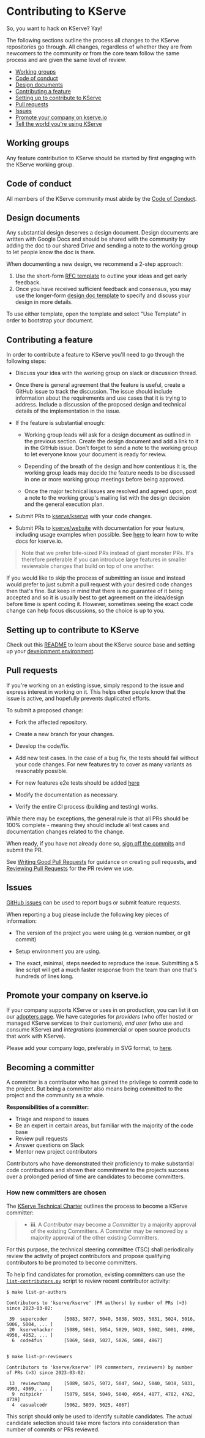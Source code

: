 # Contributing to KServe

So, you want to hack on KServe? Yay!

The following sections outline the process all changes to the KServe
repositories go through.  All changes, regardless of whether they are from
newcomers to the community or from the core team follow the
same process and are given the same level of review.

- [Working groups](#working-groups)
- [Code of conduct](#code-of-conduct)
- [Design documents](#design-documents)
- [Contributing a feature](#contributing-a-feature)
- [Setting up to contribute to KServe](#setting-up-to-contribute-to-kserve)
- [Pull requests](#pull-requests)
- [Issues](#issues)
- [Promote your company on kserve.io](#promote-your-company-on-kserveio)
- [Tell the world you're using KServe](#tell-the-world-youre-using-kserve)


## Working groups

Any feature contribution to KServe should be started by first engaging with the
KServe working group.

## Code of conduct

All members of the KServe community must abide by the [Code of Conduct](https://github.com/lfai/foundation/blob/main/codeofconduct.md).

## Design documents

Any substantial design deserves a design document. Design documents are written with Google Docs and
should be shared with the community by adding the doc to our shared Drive
and sending a note to the working group to let people know the doc is there.

When documenting a new design, we recommend a 2-step approach:

1. Use the short-form
[RFC template](https://docs.google.com/document/d/1UcBeLfZ_JMGpVrPJmYtEIVH_9Y4U3AEKQdq_IKuOMrU)
to outline your ideas and get early feedback.
1. Once you have received sufficient feedback and consensus, you may use the longer-form
[design doc template](https://docs.google.com/document/d/1Mtoui_PP2a9N59NjYHnsvrdJ8t2iKFwIJAx1zRO_I1c)
to specify and discuss your design in more details.

To use either template, open the template and select "Use Template" in order to bootstrap your document.

## Contributing a feature

In order to contribute a feature to KServe you'll need to go through the following steps:

- Discuss your idea with the working group on slack or discussion thread.

- Once there is general agreement that the feature is useful, create a GitHub issue to track the discussion. The issue should include information
about the requirements and use cases that it is trying to address. Include a discussion of the proposed design and technical details of the
implementation in the issue.

- If the feature is substantial enough:

  - Working group leads will ask for a design document as outlined in the previous section.
  Create the design document and add a link to it in the GitHub issue. Don't forget to send a note to the
  working group to let everyone know your document is ready for review.

  - Depending of the breath of the design and how contentious it is, the working group leads may decide
  the feature needs to be discussed in one or more working group meetings before being approved.

  - Once the major technical issues are resolved and agreed upon, post a note to the working group's mailing
  list with the design decision and the general execution plan.

- Submit PRs to [kserve/kserve](https://github.com/kserve/kserve) with your code changes.

- Submit PRs to [kserve/website](https://github.com/kserve/website) with
documentation for your feature, including usage examples when possible. See [here](https://github.com/kserve/website/blob/main/docs/help/contributor/mkdocs-contributor-guide.md)
to learn how to write docs for kserve.io.

> Note that we prefer bite-sized PRs instead of giant monster PRs. It's therefore preferable if you
can introduce large features in smaller reviewable changes that build on top of one another.

If you would like to skip the process of submitting an issue and
instead would prefer to just submit a pull request with your desired
code changes then that's fine. But keep in mind that there is no guarantee
of it being accepted and so it is usually best to get agreement on the
idea/design before time is spent coding it. However, sometimes seeing the
exact code change can help focus discussions, so the choice is up to you.

## Setting up to contribute to KServe

Check out this [README](https://github.com/kserve/kserve/blob/master/README.md) to learn about
the KServe source base and setting up your [development environment](https://kserve.github.io/website/master/developer/developer/).

## Pull requests

If you're working on an existing issue, simply respond to the issue and express
interest in working on it. This helps other people know that the issue is
active, and hopefully prevents duplicated efforts.

To submit a proposed change:

- Fork the affected repository.

- Create a new branch for your changes.

- Develop the code/fix.

- Add new test cases. In the case of a bug fix, the tests should fail
  without your code changes. For new features try to cover as many
  variants as reasonably possible.

- For new features e2e tests should be added [here](https://github.com/kserve/kserve/tree/master/test/e2e)

- Modify the documentation as necessary.

- Verify the entire CI process (building and testing) works.

While there may be exceptions, the general rule is that all PRs should
be 100% complete - meaning they should include all test cases and documentation
changes related to the change.

When ready, if you have not already done so, [sign off the commits](https://docs.github.com/en/authentication/managing-commit-signature-verification/signing-commits) and submit
the PR.

See [Writing Good Pull Requests](https://github.com/istio/istio/wiki/Writing-Good-Pull-Requests) for guidance on creating
pull requests, and [Reviewing Pull Requests](https://github.com/istio/istio/wiki/Reviewing-Pull-Requests) for the PR review
we use.

## Issues

[GitHub issues](https://github.com/kserve/kserve/issues/new/choose) can be used to report bugs or submit feature requests.

When reporting a bug please include the following key pieces of information:

- The version of the project you were using (e.g. version number,
  or git commit)

- Setup environment you are using.

- The exact, minimal, steps needed to reproduce the issue.
  Submitting a 5 line script will get a much faster response from the team
  than one that's hundreds of lines long.

## Promote your company on kserve.io

If your company supports KServe or uses in on production, you can list it on our [adopters page](https://kserve.github.io/website/master/community/adopters).
We have categories for *providers* (who offer hosted or managed KServe services
to their customers), *end user* (who use and consume KServe) and *integrations* (commercial or open source products
that work with KServe).

Please add your company logo, preferably in SVG format, to [here](https://github.com/kserve/website/tree/main/docs/images).

## Becoming a committer

A committer is a contributor who has gained the privilege to commit code to the project. 
But being a committer also means being committed to the project and the community as a whole.

**Responsibilities of a committer:**

- Triage and respond to issues
- Be an expert in certain areas, but familiar with the majority of the code base
- Review pull requests
- Answer questions on Slack
- Mentor new project contributors

Contributors who have demonstrated their proficiency to make substantial code contributions and shown their commitment to the projects success over a prolonged period of time are candidates to become committers.

### How new committers are chosen

The [KServe Technical Charter](./KSERVE-TECHICAL-CHARTER.md#2-technical-steering-committee) outlines the process to become a KServe committer:

> - **iii**. A _Contributor_ may become a _Committer_ by a majority approval of the existing Committers. A Committer may be removed by a majority approval of the other existing Committers. 

For this purpose, the technical steering committee (TSC) shall periodically review the activity of project contributors and propose qualifying contributors to be promoted to become committers.

To help find candidates for promotion, existing committers can use the [`list-contributors.py`](scripts/python/list-contributors.py) script to review recent contributor activity:

```shell
$ make list-pr-authors

Contributors to 'kserve/kserve' (PR authors) by number of PRs (>3) since 2023-03-02:

 39  supercoder      [5083, 5077, 5040, 5038, 5035, 5031, 5024, 5016, 5006, 5004, ... ]
 20  kservehacker    [5089, 5061, 5054, 5029, 5020, 5002, 5001, 4998, 4956, 4952, ... ]
  6  code4fun        [5069, 5048, 5027, 5026, 5008, 4867]


$ make list-pr-reviewers

Contributors to 'kserve/kserve' (PR commenters, reviewers) by number of PRs (>3) since 2023-03-02:

 13  reviewchamp     [5089, 5075, 5072, 5047, 5042, 5040, 5038, 5031, 4993, 4969, ... ]
  9  nitpickr        [5079, 5054, 5049, 5040, 4954, 4877, 4782, 4762, 4739]
  4  casualcodr      [5062, 5039, 5025, 4867]
```

This script should only be used to identify suitable candidates. The actual candidate selection should take more factors into consideration than number of commits or PRs reviewed.
